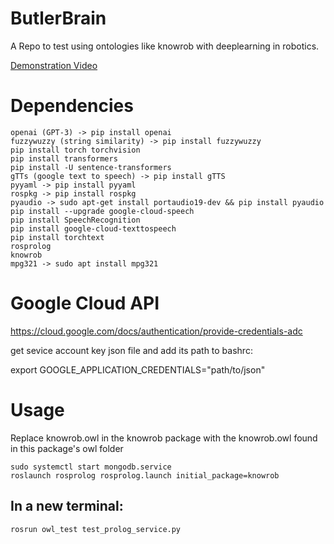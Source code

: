 # ButlerBrain

A Repo to test using ontologies like knowrob with deeplearning in robotics.

[Demonstration Video](https://youtube.com/playlist?list=PLKYWqKMe8hVKP9UAvhe-WZa0OisrNtL-v)


# Dependencies

```
openai (GPT-3) -> pip install openai
fuzzywuzzy (string similarity) -> pip install fuzzywuzzy
pip install torch torchvision
pip install transformers
pip install -U sentence-transformers
gTTs (google text to speech) -> pip install gTTS
pyyaml -> pip install pyyaml
rospkg -> pip install rospkg
pyaudio -> sudo apt-get install portaudio19-dev && pip install pyaudio
pip install --upgrade google-cloud-speech
pip install SpeechRecognition
pip install google-cloud-texttospeech
pip install torchtext
rosprolog
knowrob
mpg321 -> sudo apt install mpg321
```
# Google Cloud API

https://cloud.google.com/docs/authentication/provide-credentials-adc

get sevice account key json file and add its path to bashrc:

export GOOGLE_APPLICATION_CREDENTIALS="path/to/json"

# Usage

Replace knowrob.owl in the knowrob package with the knowrob.owl found in this package's owl folder
```
sudo systemctl start mongodb.service
roslaunch rosprolog rosprolog.launch initial_package=knowrob
```
## In a new terminal:
```
rosrun owl_test test_prolog_service.py
```
